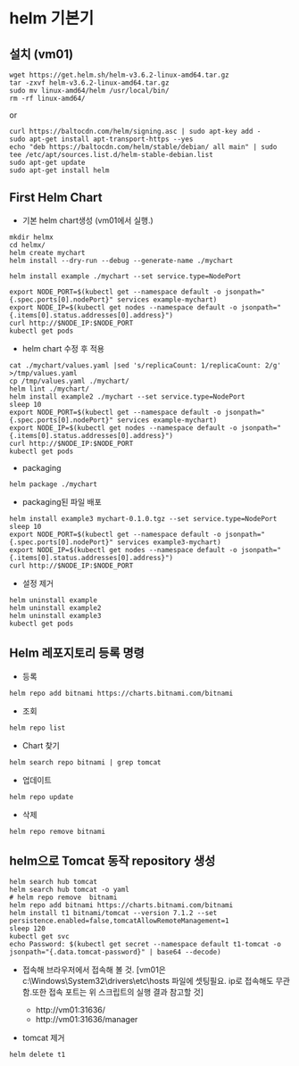 # helm 기본기
## 설치 (vm01)
```
wget https://get.helm.sh/helm-v3.6.2-linux-amd64.tar.gz
tar -zxvf helm-v3.6.2-linux-amd64.tar.gz
sudo mv linux-amd64/helm /usr/local/bin/
rm -rf linux-amd64/
```
or
```
curl https://baltocdn.com/helm/signing.asc | sudo apt-key add -
sudo apt-get install apt-transport-https --yes
echo "deb https://baltocdn.com/helm/stable/debian/ all main" | sudo tee /etc/apt/sources.list.d/helm-stable-debian.list
sudo apt-get update
sudo apt-get install helm
```


## First Helm Chart
* 기본 helm chart생성 (vm01에서 실행.)
```
mkdir helmx
cd helmx/
helm create mychart
helm install --dry-run --debug --generate-name ./mychart

helm install example ./mychart --set service.type=NodePort

export NODE_PORT=$(kubectl get --namespace default -o jsonpath="{.spec.ports[0].nodePort}" services example-mychart)
export NODE_IP=$(kubectl get nodes --namespace default -o jsonpath="{.items[0].status.addresses[0].address}")
curl http://$NODE_IP:$NODE_PORT
kubectl get pods
```

* helm chart 수정 후 적용
```
cat ./mychart/values.yaml |sed 's/replicaCount: 1/replicaCount: 2/g' >/tmp/values.yaml
cp /tmp/values.yaml ./mychart/
helm lint ./mychart/
helm install example2 ./mychart --set service.type=NodePort
sleep 10
export NODE_PORT=$(kubectl get --namespace default -o jsonpath="{.spec.ports[0].nodePort}" services example-mychart)
export NODE_IP=$(kubectl get nodes --namespace default -o jsonpath="{.items[0].status.addresses[0].address}")
curl http://$NODE_IP:$NODE_PORT
kubectl get pods
```


* packaging
```
helm package ./mychart
```

* packaging된 파일 배포
```
helm install example3 mychart-0.1.0.tgz --set service.type=NodePort
sleep 10
export NODE_PORT=$(kubectl get --namespace default -o jsonpath="{.spec.ports[0].nodePort}" services example3-mychart)
export NODE_IP=$(kubectl get nodes --namespace default -o jsonpath="{.items[0].status.addresses[0].address}")
curl http://$NODE_IP:$NODE_PORT
```

* 설정 제거
```
helm uninstall example
helm uninstall example2
helm uninstall example3
kubectl get pods
```





## Helm 레포지토리 등록 명령
* 등록
```
helm repo add bitnami https://charts.bitnami.com/bitnami
```
* 조회
```
helm repo list
```
* Chart 찾기
```
helm search repo bitnami | grep tomcat
```
* 업데이트
```
helm repo update
```
* 삭제
```
helm repo remove bitnami
```




## helm으로 Tomcat 동작 repository 생성
```
helm search hub tomcat
helm search hub tomcat -o yaml
# helm repo remove  bitnami
helm repo add bitnami https://charts.bitnami.com/bitnami
helm install t1 bitnami/tomcat --version 7.1.2 --set persistence.enabled=false,tomcatAllowRemoteManagement=1
sleep 120
kubectl get svc
echo Password: $(kubectl get secret --namespace default t1-tomcat -o jsonpath="{.data.tomcat-password}" | base64 --decode)
```
* 접속해 브라우저에서 접속해 볼 것. [vm01은 c:\Windows\System32\drivers\etc\hosts 파일에 셋팅필요. ip로 접속해도 무관함.또한 접속 포트는 위 스크립트의 실행 결과 참고할 것]
  - http://vm01:31636/
  - http://vm01:31636/manager

* tomcat 제거
```
helm delete t1
```
